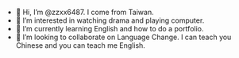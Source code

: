- 👋 Hi, I’m @zzxx6487. I come from Taiwan.
- 👀 I’m interested in watching drama and playing computer.
- 🌱 I’m currently learning English and how to do a portfolio.
- 💞️ I’m looking to collaborate on Language Change. I can teach you Chinese and you can teach me English.

<!---
zzxx6487/zzxx6487 is a ✨ special ✨ repository because its `README.md` (this file) appears on your GitHub profile.
You can click the Preview link to take a look at your changes.
--->
